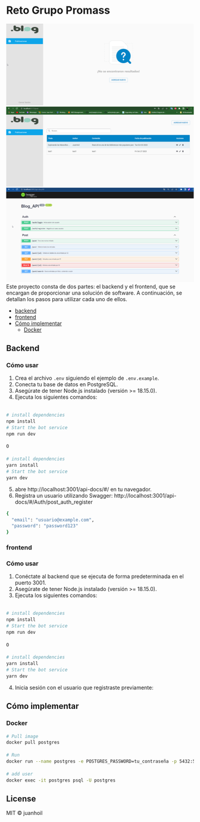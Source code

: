 # Reto Grupo Promass

![img](./img/portada.png) <!-- alt = img -thumbnail -->
![img](./img/portada4.png)
![img](./img/portada2.png)
Este proyecto consta de dos partes: el backend y el frontend, que se encargan de proporcionar una solución de software. A continuación, se detallan los pasos para utilizar cada uno de ellos.


- [backend](#backend)
- [frontend](#frontend)
- [Cómo implementar](#cómo-implementar)
  - [Docker](#docker)


## Backend

### Cómo usar


1. Crea el archivo `.env` siguiendo el ejemplo de `.env.example`.
2. Conecta tu base de datos en PostgreSQL.
3. Asegúrate de tener Node.js instalado (versión >= 18.15.0).
4. Ejecuta los siguientes comandos:
```bash

# install dependencies
npm install
# Start the bot service
npm run dev

O

# install dependencies
yarn install
# Start the bot service
yarn dev
```
5. abre http://localhost:3001/api-docs/#/ en tu navegador.
6. Registra un usuario utilizando Swagger: http://localhost:3001/api-docs/#/Auth/post_auth_register
```bash
{
  "email": "usuario@example.com",
  "password": "password123"
}
```



### frontend
### Cómo usar

1. Conéctate al backend que se ejecuta de forma predeterminada en el puerto 3001.
2. Asegúrate de tener Node.js instalado (versión >= 18.15.0).
3. Ejecuta los siguientes comandos:
```bash

# install dependencies
npm install
# Start the bot service
npm run dev

O

# install dependencies
yarn install
# Start the bot service
yarn dev
```
4. Inicia sesión con el usuario que registraste previamente:

## Cómo implementar

### Docker

```bash
# Pull image
docker pull postgres

# Run
docker run --name postgres -e POSTGRES_PASSWORD=tu_contraseña -p 5432:5432 -d postgres

# add user
docker exec -it postgres psql -U postgres
```

## License

MIT © juanhoil